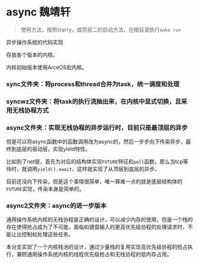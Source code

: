 # async   魏靖轩

> 使用方法，按照starry，或项目二的启动方法，在根目录执行`make run`

异步操作系统的代码实现

存放各个版本的内核。

内核初始版本使用ArceOS宏内核。

### sync文件夹：将process和thread合并为task，统一调度和处理

### syncwz文件夹：将task的执行流抽出来，在内核中显式切换，且采用无栈协程方式

### async文件夹：实现无栈协程的异步运行时，目前只是最顶层的异步

但是可以将async函数中的函数调用改为async的，然后一步步向下传染异步，最终到底层的驱动层，实现yield特性。

比如到了net层，首先为对应的结构体实现`FUTURE`特征和`poll`函数，那么当tcp等待时，就调用`yield().await`，这样就实现了从顶层到底层的异步。

目前还没向下传染，但是这个事情很简单，唯一算难一点的就是底层结构体的`FUTURE`实现，传染本身是简单的。

### async2文件夹：async的进一步版本

通用操作系统内核的无栈协程是正确的设计，可以减少内存的使用，但是一个栈的存在使得抢占成为了不可能，面临如键盘输入的更高优先级协程的处理请求时，不能让出控制权处理这些任务。

本分支实现了一个内核栈池的设计，通过少量栈的复用实现高优先级协程的抢占执行，兼顾通用操作系统内核的线程优先级抢占和无栈协程的低内存占用。

